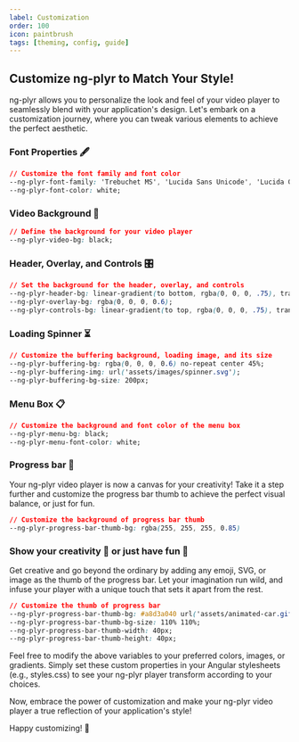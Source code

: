 ```yaml
---
label: Customization
order: 100
icon: paintbrush
tags: [theming, config, guide]
---
```

## Customize ng-plyr to Match Your Style!
ng-plyr allows you to personalize the look and feel of your video player to seamlessly blend with your application's design. Let's embark on a customization journey, where you can tweak various elements to achieve the perfect aesthetic.

### Font Properties 🖋️
```css
// Customize the font family and font color
--ng-plyr-font-family: 'Trebuchet MS', 'Lucida Sans Unicode', 'Lucida Grande', 'Lucida Sans', Arial, sans-serif;
--ng-plyr-font-color: white;
```

### Video Background 🎥
```css
// Define the background for your video player
--ng-plyr-video-bg: black;
```

### Header, Overlay, and Controls 🎛️
```css
// Set the background for the header, overlay, and controls
--ng-plyr-header-bg: linear-gradient(to bottom, rgba(0, 0, 0, .75), transparent);
--ng-plyr-overlay-bg: rgba(0, 0, 0, 0.6);
--ng-plyr-controls-bg: linear-gradient(to top, rgba(0, 0, 0, .75), transparent);
```

### Loading Spinner ⏳
```css
// Customize the buffering background, loading image, and its size
--ng-plyr-buffering-bg: rgba(0, 0, 0, 0.6) no-repeat center 45%;
--ng-plyr-buffering-img: url('assets/images/spinner.svg');
--ng-plyr-buffering-bg-size: 200px;
```

### Menu Box 📋
```css
// Customize the background and font color of the menu box
--ng-plyr-menu-bg: black;
--ng-plyr-menu-font-color: white;
```

### Progress bar 🚀
Your ng-plyr video player is now a canvas for your creativity! Take it a step further and customize the progress bar thumb to achieve the perfect visual balance, or just for fun.

```css
// Customize the background of progress bar thumb
--ng-plyr-progress-bar-thumb-bg: rgba(255, 255, 255, 0.85)
```

### Show your creativity 🎨 or just have fun 🎉
Get creative and go beyond the ordinary by adding any emoji, SVG, or image as the thumb of the progress bar. Let your imagination run wild, and infuse your player with a unique touch that sets it apart from the rest.

```css
// Customize the thumb of progress bar
--ng-plyr-progress-bar-thumb-bg: #a8d3a040 url('assets/animated-car.gif');
--ng-plyr-progress-bar-thumb-bg-size: 110% 110%;
--ng-plyr-progress-bar-thumb-width: 40px;
--ng-plyr-progress-bar-thumb-height: 40px;
```

Feel free to modify the above variables to your preferred colors, images, or gradients. Simply set these custom properties in your Angular stylesheets (e.g., styles.css) to see your ng-plyr player transform according to your choices.

Now, embrace the power of customization and make your ng-plyr video player a true reflection of your application's style!

Happy customizing! 🎨
